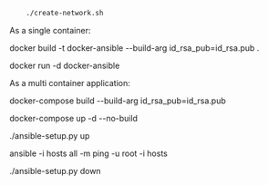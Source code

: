 
```bash
    ./create-network.sh
```

As a single container:

docker build -t docker-ansible --build-arg id_rsa_pub=id_rsa.pub .

docker run -d docker-ansible 

As a multi container application:

docker-compose build --build-arg id_rsa_pub=id_rsa.pub

docker-compose up -d --no-build


./ansible-setup.py up

ansible -i hosts all -m ping -u root -i hosts

./ansible-setup.py down
